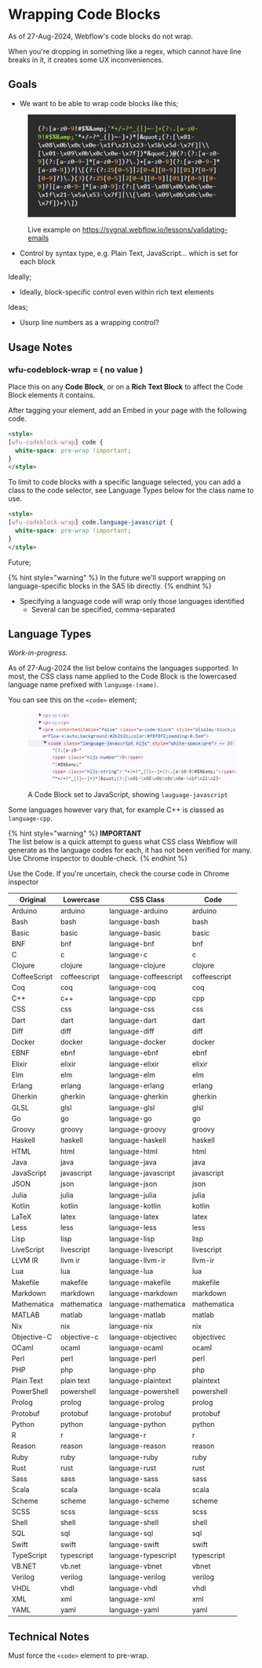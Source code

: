 # Wrapping Code Blocks

As of 27-Aug-2024, Webflow's code blocks do not wrap. &#x20;

When you're dropping in something like a regex, which cannot have line breaks in it, it creates some UX inconveniences.&#x20;

## Goals

* We want to be able to wrap code blocks like this;&#x20;

<figure><img src="../../.gitbook/assets/image (1) (1) (1) (1).png" alt=""><figcaption><p>Live example on <a href="https://sygnal.webflow.io/lessons/validating-emails">https://sygnal.webflow.io/lessons/validating-emails</a></p></figcaption></figure>

* Control by syntax type, e.g. Plain Text, JavaScript... which is set for each block&#x20;

Ideally;

* Ideally, block-specific control even within rich text elements&#x20;

Ideas;&#x20;

* Usurp line numbers as a wrapping control?&#x20;



## Usage Notes

### wfu-codeblock-wrap = ( no value )

Place this on any **Code Block**, or on a **Rich Text Block** to affect the Code Block elements it contains. &#x20;

After tagging your element, add an Embed in your page with the following code.

```html
<style>
[wfu-codeblock-wrap] code {
  white-space: pre-wrap !important;
}
</style>
```

To limit to code blocks with a specific language selected, you can add a class to the code selector, see Language Types below for the class name to use.&#x20;

```html
<style>
[wfu-codeblock-wrap] code.language-javascript {
  white-space: pre-wrap !important;
}
</style>
```

Future;

{% hint style="warning" %}
In the future we'll support wrapping on language-specific blocks in the SA5 lib directly.
{% endhint %}

* Specifying a language code will wrap only those languages identified
  * Several can be specified, comma-separated





## Language Types

_Work-in-progress._&#x20;

As of 27-Aug-2024 the list below contains the languages supported.  In most, the CSS class name applied to the Code Block is the lowercased language name prefixed with `language-(name)`.&#x20;

You can see this on the `<code>` element;

<figure><img src="../../.gitbook/assets/image (2) (1).png" alt=""><figcaption><p>A Code Block set to JavaScript, showing <code>lauguage-javascript</code></p></figcaption></figure>

Some languages however vary that, for example C++ is classed as `language-cpp`.&#x20;

{% hint style="warning" %}
**IMPORTANT**\
The list below is a quick attempt to guess what CSS class Webflow will generate as the language codes for each, it has not been verified for many.  Use Chrome inspector to double-check.&#x20;
{% endhint %}

Use the Code.  If you're uncertain, check the course code in Chrome inspector

| Original     | Lowercase    | CSS Class             | Code         |
| ------------ | ------------ | --------------------- | ------------ |
| Arduino      | arduino      | language-arduino      | arduino      |
| Bash         | bash         | language-bash         | bash         |
| Basic        | basic        | language-basic        | basic        |
| BNF          | bnf          | language-bnf          | bnf          |
| C            | c            | language-c            | c            |
| Clojure      | clojure      | language-clojure      | clojure      |
| CoffeeScript | coffeescript | language-coffeescript | coffeescript |
| Coq          | coq          | language-coq          | coq          |
| C++          | c++          | language-cpp          | cpp          |
| CSS          | css          | language-css          | css          |
| Dart         | dart         | language-dart         | dart         |
| Diff         | diff         | language-diff         | diff         |
| Docker       | docker       | language-docker       | docker       |
| EBNF         | ebnf         | language-ebnf         | ebnf         |
| Elixir       | elixir       | language-elixir       | elixir       |
| Elm          | elm          | language-elm          | elm          |
| Erlang       | erlang       | language-erlang       | erlang       |
| Gherkin      | gherkin      | language-gherkin      | gherkin      |
| GLSL         | glsl         | language-glsl         | glsl         |
| Go           | go           | language-go           | go           |
| Groovy       | groovy       | language-groovy       | groovy       |
| Haskell      | haskell      | language-haskell      | haskell      |
| HTML         | html         | language-html         | html         |
| Java         | java         | language-java         | java         |
| JavaScript   | javascript   | language-javascript   | javascript   |
| JSON         | json         | language-json         | json         |
| Julia        | julia        | language-julia        | julia        |
| Kotlin       | kotlin       | language-kotlin       | kotlin       |
| LaTeX        | latex        | language-latex        | latex        |
| Less         | less         | language-less         | less         |
| Lisp         | lisp         | language-lisp         | lisp         |
| LiveScript   | livescript   | language-livescript   | livescript   |
| LLVM IR      | llvm ir      | language-llvm-ir      | llvm-ir      |
| Lua          | lua          | language-lua          | lua          |
| Makefile     | makefile     | language-makefile     | makefile     |
| Markdown     | markdown     | language-markdown     | markdown     |
| Mathematica  | mathematica  | language-mathematica  | mathematica  |
| MATLAB       | matlab       | language-matlab       | matlab       |
| Nix          | nix          | language-nix          | nix          |
| Objective-C  | objective-c  | language-objectivec   | objectivec   |
| OCaml        | ocaml        | language-ocaml        | ocaml        |
| Perl         | perl         | language-perl         | perl         |
| PHP          | php          | language-php          | php          |
| Plain Text   | plain text   | language-plaintext    | plaintext    |
| PowerShell   | powershell   | language-powershell   | powershell   |
| Prolog       | prolog       | language-prolog       | prolog       |
| Protobuf     | protobuf     | language-protobuf     | protobuf     |
| Python       | python       | language-python       | python       |
| R            | r            | language-r            | r            |
| Reason       | reason       | language-reason       | reason       |
| Ruby         | ruby         | language-ruby         | ruby         |
| Rust         | rust         | language-rust         | rust         |
| Sass         | sass         | language-sass         | sass         |
| Scala        | scala        | language-scala        | scala        |
| Scheme       | scheme       | language-scheme       | scheme       |
| SCSS         | scss         | language-scss         | scss         |
| Shell        | shell        | language-shell        | shell        |
| SQL          | sql          | language-sql          | sql          |
| Swift        | swift        | language-swift        | swift        |
| TypeScript   | typescript   | language-typescript   | typescript   |
| VB.NET       | vb.net       | language-vbnet        | vbnet        |
| Verilog      | verilog      | language-verilog      | verilog      |
| VHDL         | vhdl         | language-vhdl         | vhdl         |
| XML          | xml          | language-xml          | xml          |
| YAML         | yaml         | language-yaml         | yaml         |











## Technical Notes

Must force the `<code>` element to pre-wrap.

